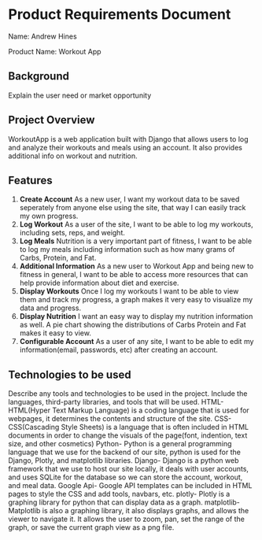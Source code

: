 # Product Requirements Document
Name: Andrew Hines

Product Name: Workout App

## Background
Explain the user need or market opportunity

## Project Overview
WorkoutApp is a web application built with Django that allows users to log and analyze their workouts and meals using an account. It also provides additional info
on workout and nutrition.

## Features
1. **Create Account** As a new user, I want my workout data to be saved seperately from anyone else using the site, that way I can easily track my own progress.
2. **Log Workout** As a user of the site, I want to be able to log my workouts, including sets, reps, and weight.
3. **Log Meals** Nutrition is a very important part of fitness, I want to be able to log my meals including information such as how many grams of Carbs, Protein, and Fat.
4. **Additional Information** As a new user to Workout App and being new to fitness in general, I want to be able to access more resources that can help provide information about diet and exercise.
5. **Display Workouts** Once I log my workouts I want to be able to view them and track my progress, a graph makes it very easy to visualize my data and progress.
6. **Display Nutrition** I want an easy way to display my nutrition information as well. A pie chart showing the distributions of Carbs Protein and Fat makes it easy to view.
7. **Configurable Account** As a user of any site, I want to be able to edit my information(email, passwords, etc) after creating an account.



## Technologies to be used
Describe any tools and technologies to be used in the project. Include the languages, third-party libraries, and tools that will be used.
HTML- HTML(Hyper Text Markup Language) is a coding language that is used for webpages, it determines the contents and structure of the site.
CSS- CSS(Cascading Style Sheets) is a language that is often included in HTML documents in order to change the visuals of the page(font, indention, text size, and other cosmetics)
Python- Python is a general programming language that we use for the backend of our site, python is used for the Django, Plotly, and matplotlib libraries.
Django- Django is a python web framework that we use to host our site locally, it deals with user accounts, and uses SQLite for the database so we can store the account, workout, and meal data.
Google Api- Google API templates can be included in HTML pages to style the CSS and add tools, navbars, etc.
plotly- Plotly is a graphing library for python that can display data as a graph.
matplotlib- Matplotlib is also a graphing library, it also displays graphs, and allows the viewer to navigate it. It allows the user to zoom, pan, set the range of the graph,
or save the current graph view as a png file.
